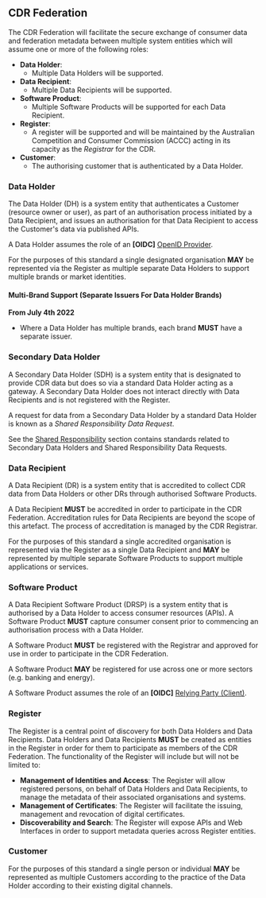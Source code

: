 ## CDR Federation
The CDR Federation will facilitate the secure exchange of consumer data and federation metadata between
multiple system entities which will assume one or more of the following roles:

-   **Data Holder**:
    -   Multiple Data Holders will be supported.
-   **Data Recipient**:
    -   Multiple Data Recipients will be supported.
-   **Software Product**:
    -   Multiple Software Products will be supported for each Data Recipient.
- 	**Register**:
    -   A register will be supported and will be maintained by the Australian Competition and Consumer Commission (ACCC) acting in its capacity as the _Registrar_ for the CDR.
- 	**Customer**:
    -   The authorising customer that is authenticated by a Data Holder.

### Data Holder
The Data Holder (DH) is a system entity that authenticates a Customer
(resource owner or user), as part of an authorisation process initiated by a Data
Recipient, and issues an authorisation for that Data Recipient to access the Customer's data via published APIs.

A Data Holder assumes the role of an **[OIDC]** [OpenID Provider](https://openid.net/specs/openid-connect-core-1_0.html#Overview).

For the purposes of this standard a single designated organisation **MAY** be represented via the Register as multiple separate Data Holders to support multiple brands or market identities.

#### Multi-Brand Support (Separate Issuers For Data Holder Brands)

**From July 4th 2022**

* Where a Data Holder has multiple brands, each brand **MUST** have a separate issuer.

### Secondary Data Holder
A Secondary Data Holder (SDH) is a system entity that is designated to provide CDR data but does so via a standard Data Holder acting as a gateway.  A Secondary Data Holder does not interact directly with Data Recipients and is not registered with the Register.

A request for data from a Secondary Data Holder by a standard Data Holder is known as a *Shared Responsibility Data Request*.

See the [Shared Responsibility](#shared-responsibility) section contains standards related to Secondary Data Holders and Shared Responsibility Data Requests.

### Data Recipient
A Data Recipient (DR) is a system entity that is accredited to collect CDR data from Data Holders or other DRs through authorised Software Products.

A Data Recipient **MUST** be accredited in order to participate in the CDR Federation. Accreditation rules for Data Recipients are beyond the scope of this artefact. The process of accreditation is managed by the CDR Registrar.

For the purposes of this standard a single accredited organisation is represented via the Register as a single Data Recipient and **MAY** be represented by multiple separate Software Products to support multiple applications or services.

### Software Product
A Data Recipient Software Product (DRSP) is a system entity that is authorised by a Data Holder to access consumer resources (APIs). A Software Product **MUST** capture consumer consent prior to commencing an authorisation process with a Data Holder.

A Software Product **MUST** be registered with the Registrar and approved for use in order to participate in the CDR Federation.

A Software Product **MAY** be registered for use across one or more sectors (e.g. banking and energy).

A Software Product assumes the role of an **[OIDC]** [Relying Party (Client)](https://openid.net/specs/openid-connect-core-1_0.html#Overview).

### Register

The Register is a central point of discovery for both Data Holders and Data
Recipients. Data Holders and Data Recipients **MUST** be created as entities in the Register in order for them to participate as members of the CDR Federation.  The functionality of the Register will include but will not be limited to:

- **Management of Identities and Access**: The Register will allow registered persons, on behalf of Data Holders and Data Recipients, to manage the metadata of their associated organisations and systems.
- **Management of Certificates**: The Register will facilitate the issuing, management and revocation of digital certificates.
- **Discoverability and Search**: The Register will expose APIs and Web Interfaces in order to support metadata queries across Register entities.

### Customer

For the purposes of this standard a single person or individual **MAY** be represented as multiple Customers according to the practice of the Data Holder according to their existing digital channels.
